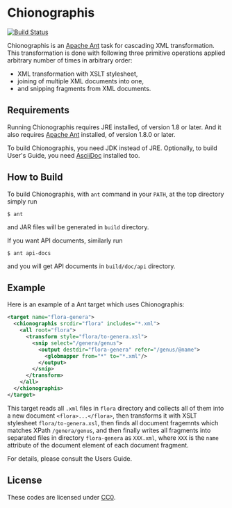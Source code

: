 # Chionographis

[![Build Status](https://travis-ci.org/furfurylic/chionographis.svg?branch=master)](https://travis-ci.org/furfurylic/chionographis)

Chionographis is an [Apache Ant](http://ant.apache.org/) task for cascading XML transformation.
This transformation is done with following three primitive operations applied arbitrary number of times in arbitrary order:
 - XML transformation with XSLT stylesheet,
 - joining of multiple XML documents into one,
 - and snipping fragments from XML documents.

## Requirements

Running Chionographis requires JRE installed, of version 1.8 or later. And it also requires [Apache Ant](http://ant.apache.org/) installed, of version 1.8.0 or later.

To build Chionographis, you need JDK instead of JRE. Optionally, to build User's Guide, you need [AsciiDoc](http://www.methods.co.nz/asciidoc/) installed too.

## How to Build

To build Chionographis, with `ant` command in your `PATH`, at the top directory simply run

```
$ ant
```
and JAR files will be generated in `build` directory.

If you want API documents, similarly run

```
$ ant api-docs
```

and you will get API documents in `build/doc/api` directory.

## Example

Here is an example of a Ant target which uses Chionographis:

```XML
<target name="flora-genera">
  <chionographis srcdir="flora" includes="*.xml">
    <all root="flora">
      <transform style="flora/to-genera.xsl">
        <snip select="/genera/genus">
          <output destdir="flora-genera" refer="/genus/@name">
            <globmapper from="*" to="*.xml"/>
          </output>
        </snip>
      </transform>
    </all>
  </chionographis>
</target>
```

This target reads all `.xml` files in `flora` directory and collects all of them into a new document `<flora>...</flora>`,
then transforms it with XSLT stylesheet `flora/to-genera.xsl`,
then finds all document fragemnts which matches XPath `/genera/genus`,
and then finally writes all fragments into separated files in directory `flora-genera` as `XXX.xml`, where `XXX` is the `name` attribute of the document element of each document fragment.

For details, please consult the Users Guide.

## License

These codes are licensed under [CC0](https://creativecommons.org/publicdomain/zero/1.0/deed).
